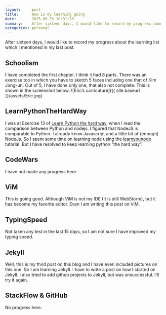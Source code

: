```yaml
---
layout:     post
title:      How is my learning going
date:       2015-09-26 10:31:20
summary:    After sixteen days, I would like to record my progress about the learning list which I mentioned in my last post.
categories: personal
---
```

After sixteen days, I would like to record my progress about the learning list which I mentioned in my last post.
<!--more-->

Schoolism
---------
I have completed the first chapter. I think it had 8 parts. There was an exercise too in which you have to sketch 5 faces including one that of Kim Jong-un. Out of 5, I have done only one, that also not complete.
This is shown in the screenshot below:
![Eric’s carricature]({{ site.baseurl }}/assets/Eric.jpg)


LearnPythonTheHardWay
--------------------
I was at Exercise 13 of [Learn Python the hard way](http://learnpythonthehardway.org/book/), when I read the comparison between Python and nodejs. I figured that NodeJS is comparable to Python. I already know Javascript and a little bit of (enough) NodeJs. So I spent some time on learning node using the [learnyounode](https://github.com/workshopper/learnyounode) tutorial.
But I have resolved to keep learning python “the hard way”.

CodeWars
--------
I have not made any progress here.


ViM
---
This is going good. Although ViM is not my IDE (It is still WebStorm), but it has become my favorite editor. Even I am writing this post on ViM.


TypingSpeed
----------
Not taken any test in the last 15 days, so I am not sure I have improved my typing speed.


Jekyll
------
Well, this is my third post on this blog and I have even included pictures on this one. So I am learning Jekyll. I have to write a post on how I started on Jekyll.
I also tried to add github projects to Jekyll, but was unsuccessful. I’ll try it again.


StackFlow & GitHub
------------------
No progress here.
